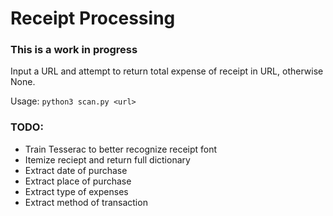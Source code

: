 # Receipt Processing

### This is a work in progress

Input a URL and attempt to return total expense of receipt in URL, otherwise None.

Usage: `python3 scan.py <url>`

### TODO:
- Train Tesserac to better recognize receipt font
- Itemize reciept and return full dictionary
- Extract date of purchase
- Extract place of purchase
- Extract type of expenses
- Extract method of transaction
